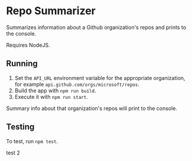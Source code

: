 # Repo Summarizer

Summarizes information about a Github organization's repos and prints to the console.

Requires NodeJS. 

## Running

1. Set the `API_URL` environment variable for the appropriate organization, for example `api.github.com/orgs/microsoft/repos`.
2. Build the app with `npm run build`.
3. Execute it with `npm run start`.

Summary info about that organization's repos will print to the console.

## Testing

To test, run `npm test`.

test 2
